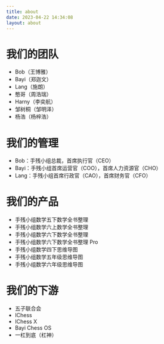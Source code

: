 ```yaml
---
title: about
date: 2023-04-22 14:34:08
layout: about
---
```

# 我们的团队
- Bob（王博雅）
- Bayi（郑迦文）
- Lang（施朗）
- 憨哥（周浩瑞）
- Harny（李奕航）
- 邹树桐（邹明泽）
- 杨浩（杨梓浩）

# 我们的管理
- Bob：手残小组总裁，首席执行官（CEO）
- Bayi：手残小组首席运营官（COO），首席人力资源官（CHO）
- Lang：手残小组首席行政官（CAO），首席财务官（CFO）
  
# 我们的产品
- 手残小组数学五下数学全书整理
- 手残小组数学六上数学全书整理
- 手残小组数学六下数学全书整理
- 手残小组数学六下数学全书整理 Pro
- 手残小组数学四下思维导图
- 手残小组数学五年级思维导图
- 手残小组数学六年级思维导图

# 我们的下游
- 五子联合会
- IChess
- IChess X
- Bayi Chess OS
- 一杠到底（杠神）
